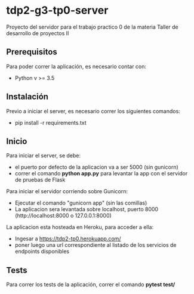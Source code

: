 # tdp2-g3-tp0-server
Proyecto del servidor para el trabajo practico 0 de la materia Taller de desarrollo de proyectos II

## Prerequisitos
Para poder correr la aplicación, es necesario contar con:
* Python v >= 3.5

## Instalación
Previo a iniciar el server, es necesario correr los siguientes comandos:
* pip install -r requirements.txt

## Inicio
Para iniciar el server, se debe:
* el puerto por defecto de la aplicacion va a ser 5000 (sin gunicorn)
* correr el comando **python app.py** para levantar la app con el servidor de pruebas de Flask

Para iniciar el servidor corriendo sobre Gunicorn:
* Ejecutar el comando "gunicorn app" (sin las comillas)
* La aplicacion sera levantada sobre localhost, puerto 8000 (http://localhost:8000 o 127.0.0.1:8000)

La aplicacion esta hosteada en Heroku, para acceder a ella:
* Ingesar a https://tdp2-tp0.herokuapp.com/
* poner luego una url correspondiente al listado de los servicios de endpoints disponibles

## Tests
Para correr los tests de la aplicación, correr el comando **pytest test/**
